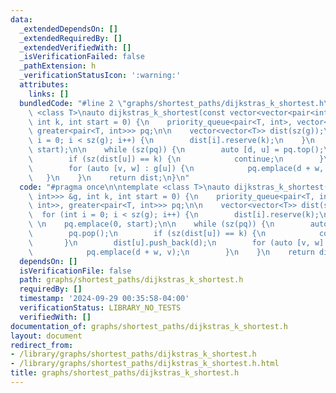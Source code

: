```yaml
---
data:
  _extendedDependsOn: []
  _extendedRequiredBy: []
  _extendedVerifiedWith: []
  _isVerificationFailed: false
  _pathExtension: h
  _verificationStatusIcon: ':warning:'
  attributes:
    links: []
  bundledCode: "#line 2 \"graphs/shortest_paths/dijkstras_k_shortest.h\"\n\ntemplate\
    \ <class T>\nauto dijkstras_k_shortest(const vector<vector<pair<int, int>>> &g,\
    \ int k, int start = 0) {\n    priority_queue<pair<T, int>, vector<pair<T, int>>,\
    \ greater<pair<T, int>>> pq;\n\n    vector<vector<T>> dist(sz(g));\n    for (int\
    \ i = 0; i < sz(g); i++) {\n        dist[i].reserve(k);\n    }\n    \n    pq.emplace(0,\
    \ start);\n\n    while (sz(pq)) {\n        auto [d, u] = pq.top();\n        pq.pop();\n\
    \        if (sz(dist[u]) == k) {\n            continue;\n        }\n        dist[u].push_back(d);\n\
    \        for (auto [v, w] : g[u]) {\n            pq.emplace(d + w, v);\n     \
    \   }\n    }\n    return dist;\n}\n"
  code: "#pragma once\n\ntemplate <class T>\nauto dijkstras_k_shortest(const vector<vector<pair<int,\
    \ int>>> &g, int k, int start = 0) {\n    priority_queue<pair<T, int>, vector<pair<T,\
    \ int>>, greater<pair<T, int>>> pq;\n\n    vector<vector<T>> dist(sz(g));\n  \
    \  for (int i = 0; i < sz(g); i++) {\n        dist[i].reserve(k);\n    }\n   \
    \ \n    pq.emplace(0, start);\n\n    while (sz(pq)) {\n        auto [d, u] = pq.top();\n\
    \        pq.pop();\n        if (sz(dist[u]) == k) {\n            continue;\n \
    \       }\n        dist[u].push_back(d);\n        for (auto [v, w] : g[u]) {\n\
    \            pq.emplace(d + w, v);\n        }\n    }\n    return dist;\n}"
  dependsOn: []
  isVerificationFile: false
  path: graphs/shortest_paths/dijkstras_k_shortest.h
  requiredBy: []
  timestamp: '2024-09-29 00:35:58-04:00'
  verificationStatus: LIBRARY_NO_TESTS
  verifiedWith: []
documentation_of: graphs/shortest_paths/dijkstras_k_shortest.h
layout: document
redirect_from:
- /library/graphs/shortest_paths/dijkstras_k_shortest.h
- /library/graphs/shortest_paths/dijkstras_k_shortest.h.html
title: graphs/shortest_paths/dijkstras_k_shortest.h
---
```

